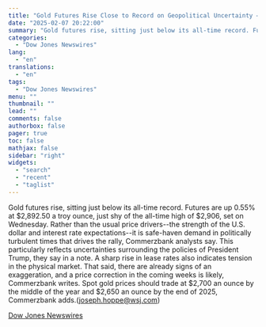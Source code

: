 ```yaml
---
title: "Gold Futures Rise Close to Record on Geopolitical Uncertainty — Market Talk"
date: "2025-02-07 20:22:00"
summary: "Gold futures rise, sitting just below its all-time record. Futures are up 0.55% at $2,892.50 a troy ounce, just shy of the all-time high of $2,906, set on Wednesday. Rather than the usual price drivers--the strength of the U.S. dollar and interest rate expectations--it is safe-haven demand in politically turbulent..."
categories:
  - "Dow Jones Newswires"
lang:
  - "en"
translations:
  - "en"
tags:
  - "Dow Jones Newswires"
menu: ""
thumbnail: ""
lead: ""
comments: false
authorbox: false
pager: true
toc: false
mathjax: false
sidebar: "right"
widgets:
  - "search"
  - "recent"
  - "taglist"
---
```


Gold futures rise, sitting just below its all-time record. Futures are up 0.55% at $2,892.50 a troy ounce, just shy of the all-time high of $2,906, set on Wednesday. Rather than the usual price drivers--the strength of the U.S. dollar and interest rate expectations--it is safe-haven demand in politically turbulent times that drives the rally, Commerzbank analysts say. This particularly reflects uncertainties surrounding the policies of President Trump, they say in a note. A sharp rise in lease rates also indicates tension in the physical market. That said, there are already signs of an exaggeration, and a price correction in the coming weeks is likely, Commerzbank writes. Spot gold prices should trade at $2,700 an ounce by the middle of the year and $2,650 an ounce by the end of 2025, Commerzbank adds.(joseph.hoppe@wsj.com)

[Dow Jones Newswires](https://www.tradingview.com/news/DJN_DN20250207005336:0/)
